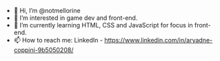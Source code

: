 - 👋 Hi, I’m @notmellorine
- 👀 I’m interested in game dev and front-end.
- 🌱 I’m currently learning HTML, CSS and JavaScript for focus in front-end.
- 📫 How to reach me:
LinkedIn - https://www.linkedin.com/in/aryadne-coppini-9b5050208/

<!---
notmellorine/notmellorine is a ✨ special ✨ repository because its `README.md` (this file) appears on your GitHub profile.
You can click the Preview link to take a look at your changes.
--->
